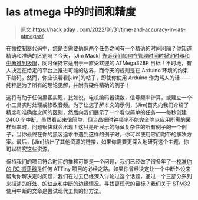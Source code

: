 # las atmega 中的时间和精度

> 原文:[https://hack aday . com/2022/01/31/time-and-accuracy-in-las-atmegas/](https://hackaday.com/2022/01/31/time-and-accuracy-in-las-atmegas/)

在微控制器代码中，您是否需要确保两个任务之间有一个精确的时间间隔？你知道精确和准确的区别吗？今天，[Jim Mack] [告诉我们如何在管理时间时将定时器和中断推到极限](https://escmdxi.wordpress.com/2022/01/05/jagged-precision-borrowed-accuracy/)，同时保持它适用于一直受欢迎的 ATMega328P 目标！不时地，有人决定在给定的平台上推进可能的边界，而今天的规则是在 Arduino 环境的约束下编码。然而，你应该看看[Jim]的帖子，即使你使用 Arduino 作为骂人的话——纯粹是为了所有的理论见解，并附有硬件精确的例子！

这将有助于任何黑客实现，比如说，电机编码器读数，信号频率计算，或建立一个小工具实时处理或修改音频。为了让您了解本文的示例，[Jim]首先向我们介绍了精度和准确度之间的区别，然后向我们展示了一个看似简单的任务——每秒创建 2400 个中断。虽然看起来很简单，但当晶振时钟频率不能完全除以应用所需的采样频率时，问题很快就会出现！这只是所展示的隐藏复杂性的所有例子的一个例子，当你最终在你的黑客追求中遇到这样的例子时，你可以使用它们附带的解决方案。最后，[Jim]给出了其他资源的链接，如果你需要更深入地研究这个主题，你可以研究这些资源。

保持我们的项目符合时间的推移可能是一个问题，我们已经做了很多年了—[校准你的 RC 振荡器](https://hackaday.com/2020/12/30/improve-attiny-timing-accuracy-with-this-clock-calibrator/)是任何 ATTiny 项目的必经之路。如果你曾经决定让一个中断外设来帮助你解决定时问题，我们在过去已经深入讨论过这个话题，通过一个三部分系列来描述[的好处](https://hackaday.com/2015/09/18/embed-with-elliot-interrupts-the-good/)、[的缺点](https://hackaday.com/2015/09/25/embed-with-elliot-interrupts-the-bad/)和[中断的边缘情况](https://hackaday.com/2015/10/02/embed-with-elliot-interrupts-the-ugly/)。寻找更现代的目标？我们关于 STM32 使用中断的文章是尝试现代工具的好方法。